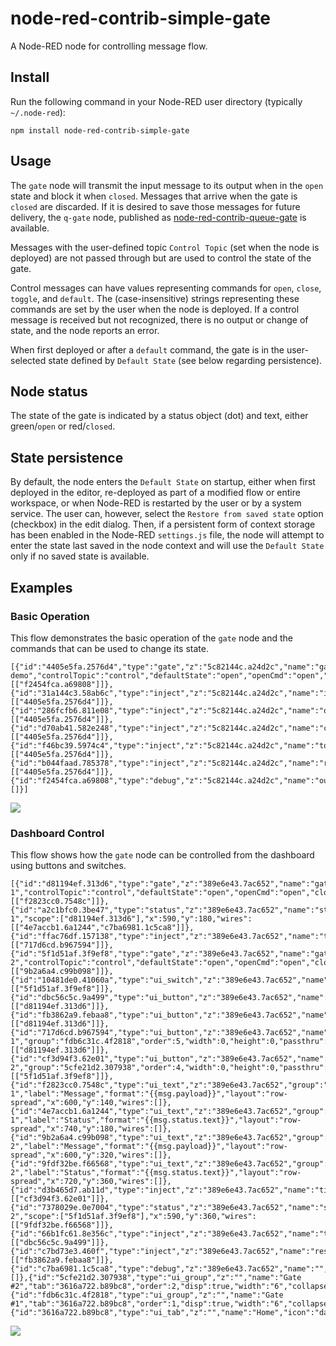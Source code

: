 # node-red-contrib-simple-gate
A Node-RED node for controlling message flow.

## Install

Run the following command in your Node-RED user directory (typically `~/.node-red`):

    npm install node-red-contrib-simple-gate

## Usage

The `gate` node will transmit the input message to its output when in the `open` state and block it when `closed`. Messages that arrive when the gate is `closed` are discarded. If it is desired to save those messages for future delivery, the `q-gate` node, published as [node-red-contrib-queue-gate](https://flows.nodered.org/node/node-red-contrib-queue-gate) is available.

Messages with the user-defined topic `Control Topic` (set when the node is deployed) are not passed through but are used to control the state of the gate.

Control messages can have values representing commands for `open`, `close`, `toggle`, and `default`. The (case-insensitive) strings representing these commands are set by the user when the node is deployed. If a control message is received but not recognized, there is no output or change of state, and the node reports an error.

When first deployed or after a `default` command, the gate is in the user-selected state defined by `Default State` (see below regarding persistence).


## Node status
The state of the gate is indicated by a status object (dot) and text, either green/`open` or red/`closed`.

## State persistence
By default, the node enters the `Default State` on startup, either when first deployed in the editor, re-deployed as part of a modified flow or entire workspace, or when Node-RED is restarted by the user or by a system service. The user can, however, select the `Restore from saved state` option (checkbox) in the edit dialog. Then, if a persistent form of context storage has been enabled in the Node-RED `settings.js` file, the node will attempt to enter the state last saved in the node context and will use the `Default State` only if no saved state is available.

## Examples
### Basic Operation
This flow demonstrates the basic operation of the `gate` node and the commands that can be used to change its state.

```
[{"id":"4405e5fa.2576d4","type":"gate","z":"5c82144c.a24d2c","name":"gate demo","controlTopic":"control","defaultState":"open","openCmd":"open","closeCmd":"close","toggleCmd":"toggle","defaultCmd":"default","x":310,"y":100,"wires":[["f2454fca.a69808"]]},{"id":"31a144c3.58ab6c","type":"inject","z":"5c82144c.a24d2c","name":"input","topic":"","payload":"","payloadType":"date","repeat":"","crontab":"","once":false,"onceDelay":0.1,"x":110,"y":100,"wires":[["4405e5fa.2576d4"]]},{"id":"286fcfb6.811e08","type":"inject","z":"5c82144c.a24d2c","name":"open","topic":"control","payload":"open","payloadType":"str","repeat":"","crontab":"","once":false,"onceDelay":0.1,"x":110,"y":160,"wires":[["4405e5fa.2576d4"]]},{"id":"d70ab41.582e248","type":"inject","z":"5c82144c.a24d2c","name":"close","topic":"control","payload":"close","payloadType":"str","repeat":"","crontab":"","once":false,"onceDelay":0.1,"x":110,"y":200,"wires":[["4405e5fa.2576d4"]]},{"id":"f46bc39.5974c4","type":"inject","z":"5c82144c.a24d2c","name":"toggle","topic":"control","payload":"toggle","payloadType":"str","repeat":"","crontab":"","once":false,"onceDelay":0.1,"x":110,"y":240,"wires":[["4405e5fa.2576d4"]]},{"id":"b044faad.785378","type":"inject","z":"5c82144c.a24d2c","name":"reset","topic":"control","payload":"default","payloadType":"str","repeat":"","crontab":"","once":false,"onceDelay":0.1,"x":110,"y":280,"wires":[["4405e5fa.2576d4"]]},{"id":"f2454fca.a69808","type":"debug","z":"5c82144c.a24d2c","name":"output","active":true,"tosidebar":true,"console":false,"tostatus":false,"complete":"payload","x":470,"y":100,"wires":[]}]
```
<img src="https://github.com/drmibell/node-red-contrib-gate/blob/master/screenshots/gate-demo.png?raw=true"/>

### Dashboard Control
This flow shows how the `gate` node can be controlled from the dashboard using buttons and switches.

```
[{"id":"d81194ef.313d6","type":"gate","z":"389e6e43.7ac652","name":"gate 1","controlTopic":"control","defaultState":"open","openCmd":"open","closeCmd":"close","toggleCmd":"toggle","defaultCmd":"default","x":450,"y":140,"wires":[["f2823cc0.7548c"]]},{"id":"a2c1bfc0.3be47","type":"status","z":"389e6e43.7ac652","name":"status 1","scope":["d81194ef.313d6"],"x":590,"y":180,"wires":[["4e7accb1.6a1244","c7ba6981.1c5ca8"]]},{"id":"ffac76df.157138","type":"inject","z":"389e6e43.7ac652","name":"timestamp","topic":"","payload":"","payloadType":"date","repeat":"","crontab":"","once":false,"onceDelay":0.1,"x":140,"y":100,"wires":[["717d6cd.b967594"]]},{"id":"5f1d51af.3f9ef8","type":"gate","z":"389e6e43.7ac652","name":"gate 2","controlTopic":"control","defaultState":"open","openCmd":"open","closeCmd":"close","toggleCmd":"toggle","defaultCmd":"default","x":450,"y":320,"wires":[["9b2a6a4.c99b098"]]},{"id":"10481de0.41060a","type":"ui_switch","z":"389e6e43.7ac652","name":"open/close","label":"open/close","group":"5cfe21d2.307938","order":3,"width":0,"height":0,"passthru":false,"decouple":"false","topic":"control","style":"","onvalue":"open","onvalueType":"str","onicon":"","oncolor":"","offvalue":"close","offvalueType":"str","officon":"","offcolor":"","x":290,"y":340,"wires":[["5f1d51af.3f9ef8"]]},{"id":"dbc56c5c.9a499","type":"ui_button","z":"389e6e43.7ac652","name":"toggle","group":"fdb6c31c.4f2818","order":3,"width":0,"height":0,"passthru":true,"label":"toggle","color":"","bgcolor":"","icon":"","payload":"toggle","payloadType":"str","topic":"control","x":310,"y":140,"wires":[["d81194ef.313d6"]]},{"id":"fb3862a9.febaa8","type":"ui_button","z":"389e6e43.7ac652","name":"reset","group":"fdb6c31c.4f2818","order":4,"width":0,"height":0,"passthru":true,"label":"reset","color":"","bgcolor":"","icon":"","payload":"default","payloadType":"str","topic":"control","x":310,"y":180,"wires":[["d81194ef.313d6"]]},{"id":"717d6cd.b967594","type":"ui_button","z":"389e6e43.7ac652","name":"message 1","group":"fdb6c31c.4f2818","order":5,"width":0,"height":0,"passthru":true,"label":"Send","color":"","bgcolor":"","icon":"","payload":"","payloadType":"date","topic":"anything","x":290,"y":100,"wires":[["d81194ef.313d6"]]},{"id":"cf3d94f3.62e01","type":"ui_button","z":"389e6e43.7ac652","name":"message 2","group":"5cfe21d2.307938","order":4,"width":0,"height":0,"passthru":false,"label":"Send","color":"","bgcolor":"","icon":"","payload":"","payloadType":"date","topic":"","x":290,"y":300,"wires":[["5f1d51af.3f9ef8"]]},{"id":"f2823cc0.7548c","type":"ui_text","z":"389e6e43.7ac652","group":"fdb6c31c.4f2818","order":2,"width":0,"height":0,"name":"display 1","label":"Message","format":"{{msg.payload}}","layout":"row-spread","x":600,"y":140,"wires":[]},{"id":"4e7accb1.6a1244","type":"ui_text","z":"389e6e43.7ac652","group":"fdb6c31c.4f2818","order":1,"width":0,"height":0,"name":"status 1","label":"Status","format":"{{msg.status.text}}","layout":"row-spread","x":740,"y":180,"wires":[]},{"id":"9b2a6a4.c99b098","type":"ui_text","z":"389e6e43.7ac652","group":"5cfe21d2.307938","order":2,"width":0,"height":0,"name":"display 2","label":"Message","format":"{{msg.payload}}","layout":"row-spread","x":600,"y":320,"wires":[]},{"id":"9fdf32be.f66568","type":"ui_text","z":"389e6e43.7ac652","group":"5cfe21d2.307938","order":1,"width":0,"height":0,"name":"status 2","label":"Status","format":"{{msg.status.text}}","layout":"row-spread","x":720,"y":360,"wires":[]},{"id":"d3b465d7.ab11d","type":"inject","z":"389e6e43.7ac652","name":"timestamp","topic":"","payload":"","payloadType":"date","repeat":"","crontab":"","once":false,"onceDelay":0.1,"x":140,"y":300,"wires":[["cf3d94f3.62e01"]]},{"id":"7378029e.0e7004","type":"status","z":"389e6e43.7ac652","name":"status 2","scope":["5f1d51af.3f9ef8"],"x":590,"y":360,"wires":[["9fdf32be.f66568"]]},{"id":"66b1fc61.8e356c","type":"inject","z":"389e6e43.7ac652","name":"toggle","topic":"","payload":"","payloadType":"date","repeat":"","crontab":"","once":false,"onceDelay":0.1,"x":150,"y":140,"wires":[["dbc56c5c.9a499"]]},{"id":"c7bd73e3.460f","type":"inject","z":"389e6e43.7ac652","name":"reset","topic":"","payload":"","payloadType":"date","repeat":"","crontab":"","once":false,"onceDelay":0.1,"x":150,"y":180,"wires":[["fb3862a9.febaa8"]]},{"id":"c7ba6981.1c5ca8","type":"debug","z":"389e6e43.7ac652","name":"","active":true,"tosidebar":true,"console":false,"tostatus":false,"complete":"status","x":750,"y":220,"wires":[]},{"id":"5cfe21d2.307938","type":"ui_group","z":"","name":"Gate #2","tab":"3616a722.b89bc8","order":2,"disp":true,"width":"6","collapse":false},{"id":"fdb6c31c.4f2818","type":"ui_group","z":"","name":"Gate #1","tab":"3616a722.b89bc8","order":1,"disp":true,"width":"6","collapse":false},{"id":"3616a722.b89bc8","type":"ui_tab","z":"","name":"Home","icon":"dashboard"}]
```

<img src="https://github.com/drmibell/node-red-contrib-gate/blob/master/screenshots/gate-dashboard-demo.png?raw=true"/>